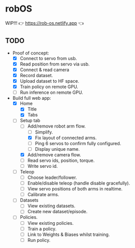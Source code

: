# robOS

WIP!!!
👉 https://rob-os.netlify.app 👈

## TODO

- Proof of concept:
    - [x] Connect to servo from usb.
    - [x] Read position from servo via usb.
    - [x] Connect & read camera
    - [x] Record dataset.
    - [x] Upload dataset to HF space.
    - [x] Train policy on remote GPU.
    - [ ] Run inference on remote GPU.

- Build full web app:
    - [x] Home
        - [x] Title
        - [x] Tabs
    - [ ] Setup tab
        - [ ] Add/remove robot arm flow.
            - [ ] Simplify.
            - [x] Fix layout of connected arms.
            - [ ] Ping 6 servos to confirm fully configured.
            - [ ] Display unique name.
        - [x] Add/remove camera flow.
        - [ ] Read servo ids, position, torque.
        - [ ] Write servo id.
    - [ ] Teleop
        - [ ] Choose leader/follower.
        - [ ] Enable/disable teleop (handle disable gracefully).
        - [ ] View servo positions of both arms in realtime.
        - [ ] Calibrate arms.
    - [ ] Datasets
        - [ ] View existing datasets.
        - [ ] Create new dataset/episode.
    - [ ] Policies.
        - [ ] View existing policies.
        - [ ] Train a policy.
        - [ ] Link to Weights & Biases whilst training.
        - [ ] Run policy.